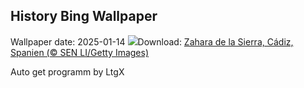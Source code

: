 ## History Bing Wallpaper
Wallpaper date: 2025-01-14
![](https://www.bing.com/th?id=OHR.CadizSpain_DE-DE6446198457_UHD.jpg&w=1000)Download: [Zahara de la Sierra, Cádiz, Spanien (© SEN LI/Getty Images)](https://www.bing.com/th?id=OHR.CadizSpain_DE-DE6446198457_UHD.jpg)

Auto get programm by LtgX
